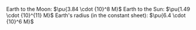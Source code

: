 Earth to the Moon: $\pu{3.84 \cdot {10}^8 M}$
Earth to the Sun: $\pu{1.49 \cdot {10}^{11} M}$
Earth's radius (in the constant sheet): $\pu{6.4 \cdot {10}^6 M}$
